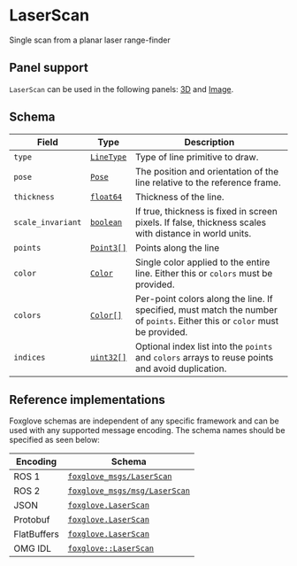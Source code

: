 # LaserScan

Single scan from a planar laser range-finder

## Panel support 

<!--TODO: Link missing documentation when available-->
`LaserScan` can be used in the following panels: [3D]() and [Image]().

## Schema 

| Field             | Type                                              | Description                                                                                                                      |
|-------------------|---------------------------------------------------|----------------------------------------------------------------------------------------------------------------------------------|
| `type`            | [`LineType`](#)                                   | Type of line primitive to draw.                                                                  |
| `pose`            | [`Pose`](./pose.md)                                       | The position and orientation of the line relative to the reference frame.                                                      |
| `thickness`       | [`float64`](#)                                    | Thickness of the line.                                                                                                         |
| `scale_invariant` | [`boolean`](#)                                    | If true, thickness is fixed in screen pixels. If false, thickness scales with distance in world units.                        |
| `points`          | [`Point3[]`](#)                                   | Points along the line                                                                                                           |
| `color`           | [`Color`](#)                                      | Single color applied to the entire line. Either this or `colors` must be provided.                                             |
| `colors`          | [`Color[]`](#)                                    | Per-point colors along the line. If specified, must match the number of `points`. Either this or `color` must be provided.      |
| `indices`         | [`uint32[]`](#)                                   | Optional index list into the `points` and `colors` arrays to reuse points and avoid duplication.                              |


## Reference implementations

Foxglove schemas are independent of any specific framework and can be used with any supported message encoding. The schema names should be specified as seen below:

| Encoding     | Schema                                   |
|--------------|------------------------------------------|
| ROS 1        | [`foxglove_msgs/LaserScan`](https://docs.ros.org/en/noetic/api/sensor_msgs/html/msg/LaserScan.html)          |
| ROS 2        | [`foxglove_msgs/msg/LaserScan`](https://docs.ros2.org/foxy/api/sensor_msgs/msg/LaserScan.html)      |
| JSON         | [`foxglove.LaserScan`](https://github.com/foxglove/foxglove-sdk/blob/main/schemas/jsonschema/LaserScan.json)               |
| Protobuf     | [`foxglove.LaserScan`](https://github.com/foxglove/foxglove-sdk/blob/main/schemas/proto/foxglove/LaserScan.proto)               |
| FlatBuffers  | [`foxglove.LaserScan`](https://github.com/foxglove/foxglove-sdk/blob/main/schemas/flatbuffer/LaserScan.fbs)               |
| OMG IDL      | [`foxglove::LaserScan`](https://github.com/foxglove/foxglove-sdk/blob/main/schemas/omgidl/foxglove/LaserScan.idl)              |

